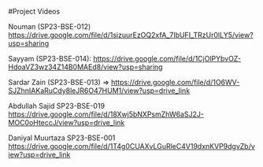 #Project Videos

Nouman (SP23-BSE-012)  https://drive.google.com/file/d/1sizuurEzOQ2xfA_7IbUFI_TRzUr0lLY5/view?usp=sharing

Sayyam (SP23-BSE-014): https://drive.google.com/file/d/1CjOlPYbvOZ-HdoaVZ3wz34Z14B0MAEd8/view?usp=sharing

Sardar Zain (SP23-BSE-013) => https://drive.google.com/file/d/1O6WV-SJZhnIAKaRuCdy8leJR6O47HUM1/view?usp=drive_link

Abdullah Sajid SP23-BSE-019 https://drive.google.com/file/d/18Xwj5bNXPsmZhW6aSJ2J-MOC0oHteccJ/view?usp=drive_link

Daniyal Muurtaza SP23-BSE-001 https://drive.google.com/file/d/1T4g0CUAXvLGuRleC4V19dxnKVP9dgvZb/view?usp=drive_link

